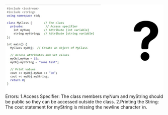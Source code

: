 ![alt text](image.png)
Errors:
1.Access Specifier: The class members myNum and myString should be public so they can be accessed outside the class.
2.Printing the String: The cout statement for myString is missing the newline character \n.